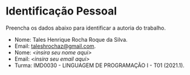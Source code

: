 # Identificação Pessoal

Preencha os dados abaixo para identificar a autoria do trabalho.

- Nome: Tales Henrique Rocha Roque da Silva. 
- Email: taleshrochaz@gmail.com. 
- Nome: *\<insira seu nome aqui>*
- Email: *\<insira seu email aqui>*
- Turma: IMD0030 - LINGUAGEM DE PROGRAMAÇÃO I - T01 (2021.1).
